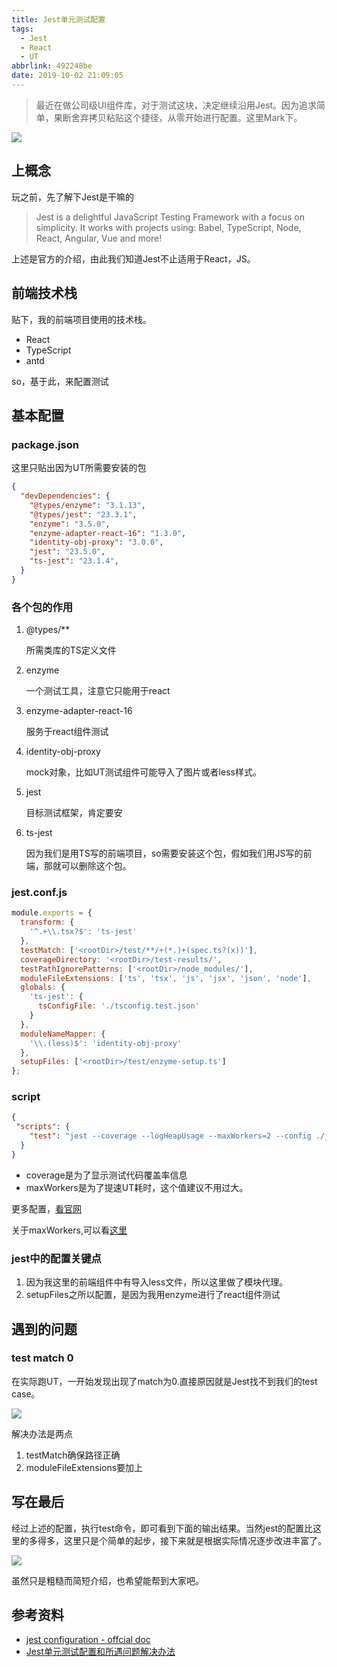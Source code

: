 ```yaml
---
title: Jest单元测试配置
tags:
  - Jest
  - React
  - UT
abbrlink: 492248be
date: 2019-10-02 21:09:05
---
```

> 最近在做公司级UI组件库，对于测试这块，决定继续沿用Jest。因为追求简单，果断舍弃拷贝粘贴这个捷径，从零开始进行配置。这里Mark下。

![](https://static.1991421.cn/2019-10-02-131039.jpg)

## 上概念
玩之前，先了解下Jest是干嘛的

> Jest is a delightful JavaScript Testing Framework with a focus on simplicity.
> It works with projects using: Babel, TypeScript, Node, React, Angular, Vue and more!

上述是官方的介绍，由此我们知道Jest不止适用于React，JS。

## 前端技术栈
贴下，我的前端项目使用的技术栈。

- React
- TypeScript
- antd

so，基于此，来配置测试

## 基本配置

### package.json

这里只贴出因为UT所需要安装的包

```json
{
  "devDependencies": {
    "@types/enzyme": "3.1.13",
    "@types/jest": "23.3.1",
    "enzyme": "3.5.0",
    "enzyme-adapter-react-16": "1.3.0",
    "identity-obj-proxy": "3.0.0",
    "jest": "23.5.0",
    "ts-jest": "23.1.4",
  }
}

```

### 各个包的作用
1. @types/** 

	所需类库的TS定义文件
2. enzyme

	一个测试工具，注意它只能用于react
	
3. enzyme-adapter-react-16
	
	服务于react组件测试
4. identity-obj-proxy

   mock对象，比如UT测试组件可能导入了图片或者less样式。
5. jest
   
   目标测试框架，肯定要安
6. ts-jest
   
   因为我们是用TS写的前端项目，so需要安装这个包，假如我们用JS写的前端，那就可以删除这个包。

### jest.conf.js

```javascript
module.exports = {
  transform: {
    '^.+\\.tsx?$': 'ts-jest'
  },
  testMatch: ['<rootDir>/test/**/+(*.)+(spec.ts?(x))'],
  coverageDirectory: '<rootDir>/test-results/',
  testPathIgnorePatterns: ['<rootDir>/node_modules/'],
  moduleFileExtensions: ['ts', 'tsx', 'js', 'jsx', 'json', 'node'],
  globals: {
    'ts-jest': {
      tsConfigFile: './tsconfig.test.json'
    }
  },
  moduleNameMapper: {
    '\\.(less)$': 'identity-obj-proxy'
  },
  setupFiles: ['<rootDir>/test/enzyme-setup.ts']
};

```
### script

```json
{
 "scripts": {
    "test": "jest --coverage --logHeapUsage --maxWorkers=2 --config ./jest.conf.js"
  } 
}
```

- coverage是为了显示测试代码覆盖率信息
- maxWorkers是为了提速UT耗时，这个值建议不用过大。

更多配置，[看官网](https://jestjs.io/docs/en/cli)

关于maxWorkers,可以看[这里](https://www.peterbe.com/plog/ideal-number-of-workers-in-jest-maxWorkers)

### jest中的配置关键点

1. 因为我这里的前端组件中有导入less文件，所以这里做了模块代理。
2. setupFiles之所以配置，是因为我用enzyme进行了react组件测试


## 遇到的问题

### test match 0

在实际跑UT，一开始发现出现了match为0.直接原因就是Jest找不到我们的test case。

![](https://static.1991421.cn/2019-10-02-124010.jpg)

解决办法是两点

1. testMatch确保路径正确
2. moduleFileExtensions要加上


## 写在最后

经过上述的配置，执行test命令，即可看到下面的输出结果。当然jest的配置比这里的多得多，这里只是个简单的起步，接下来就是根据实际情况逐步改进丰富了。

![](https://static.1991421.cn/2019-10-02-125402.jpg)

虽然只是粗糙而简短介绍，也希望能帮到大家吧。

## 参考资料
- [jest configuration - offcial doc ](https://jestjs.io/docs/en/configuration)
- [Jest单元测试配置和所遇问题解决办法](https://github.com/yinxin630/blog/issues/22)
